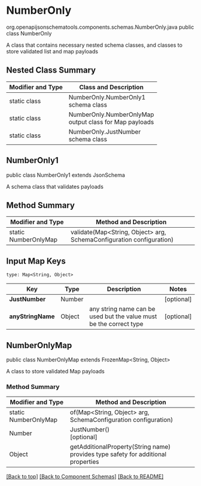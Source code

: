 # NumberOnly
org.openapijsonschematools.components.schemas.NumberOnly.java
public class NumberOnly

A class that contains necessary nested schema classes, and classes to store validated list and map payloads

## Nested Class Summary
| Modifier and Type | Class and Description |
| ----------------- | ---------------------- |
| static class | NumberOnly.NumberOnly1<br> schema class |
| static class | NumberOnly.NumberOnlyMap<br> output class for Map payloads |
| static class | NumberOnly.JustNumber<br> schema class |

## NumberOnly1
public class NumberOnly1
extends JsonSchema

A schema class that validates payloads


## Method Summary
| Modifier and Type | Method and Description |
| ----------------- | ---------------------- |
| static NumberOnlyMap | validate(Map<String, Object> arg, SchemaConfiguration configuration) |

## Input Map Keys
```
type: Map<String, Object>
```
Key | Type |  Description | Notes
------------ | ------------- | ------------- | -------------
**JustNumber** | Number |  | [optional]
**anyStringName** | Object | any string name can be used but the value must be the correct type | [optional]

## NumberOnlyMap
public class NumberOnlyMap
extends FrozenMap<String, Object>

A class to store validated Map payloads

### Method Summary
| Modifier and Type | Method and Description |
| ----------------- | ---------------------- |
| static NumberOnlyMap | of(Map<String, Object> arg, SchemaConfiguration configuration) |
| Number | JustNumber()<br>[optional] |
| Object | getAdditionalProperty(String name)<br>provides type safety for additional properties |

[[Back to top]](#top) [[Back to Component Schemas]](../../../README.md#Component-Schemas) [[Back to README]](../../../README.md)
